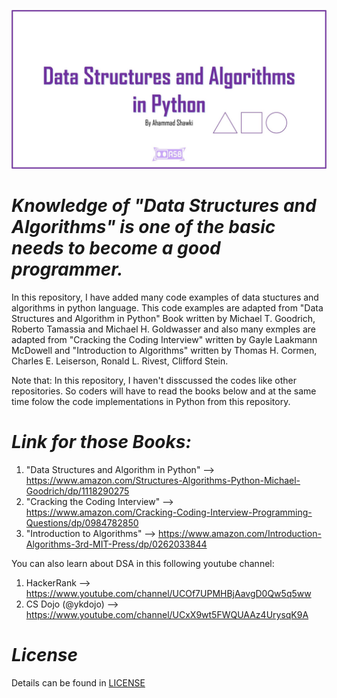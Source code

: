 ![Poster](https://github.com/ahammadshawki8/DSA-Implementations-in-Python/blob/master/data_structures.jpg)

# _Knowledge of "Data Structures and Algorithms" is one of the basic needs to become a good programmer._

In this repository, I have added many code examples of data stuctures and algorithms in python language.
This code examples are adapted from "Data Structures and Algorithm in Python" Book written by Michael T. Goodrich, Roberto Tamassia and Michael H. Goldwasser 
and also many exmples are adapted from "Cracking the Coding Interview" written by Gayle Laakmann McDowell 
and "Introduction to Algorithms" written by Thomas H. Cormen, Charles E. Leiserson, Ronald L. Rivest, Clifford Stein.

Note that: In this repository, I haven't disscussed the codes like other repositories. So coders will have to read the books below and at the same time folow the code implementations in Python from this repository.


# _Link for those Books:_

1. "Data Structures and Algorithm in Python" --> https://www.amazon.com/Structures-Algorithms-Python-Michael-Goodrich/dp/1118290275
2. "Cracking the Coding Interview" --> https://www.amazon.com/Cracking-Coding-Interview-Programming-Questions/dp/0984782850
3. "Introduction to Algorithms" --> https://www.amazon.com/Introduction-Algorithms-3rd-MIT-Press/dp/0262033844

You can also learn about DSA in this following youtube channel:

1. HackerRank --> https://www.youtube.com/channel/UCOf7UPMHBjAavgD0Qw5q5ww
2. CS Dojo (@ykdojo) --> https://www.youtube.com/channel/UCxX9wt5FWQUAAz4UrysqK9A 

# _License_
Details can be found in [LICENSE](LICENSE)
